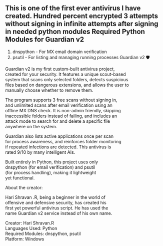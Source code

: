 This is one of the first ever antivirus I have created.
Hundred percent encrypted
3 attempts without signing in
infinite attempts after signing in
needed python modules
Required Python Modules for Guardian v2
----------------------------------------
1) dnspython  - For MX email domain verification
2) psutil     - For listing and managing running processes
Guardian v2 🛡️

Guardian v2 is my first custom-built antivirus project,  
created for your security. It features a unique scout-based  
system that scans only selected folders, detects suspicious  
files based on dangerous extensions, and allows the user to  
manually choose whether to remove them.

The program supports 3 free scans without signing in,  
and unlimited scans after email verification using an  
offline MX DNS check. It is non-admin friendly, skipping  
inaccessible folders instead of failing, and includes an  
attack mode to search for and delete a specific file  
anywhere on the system.

Guardian also lists active applications once per scan  
for process awareness, and reinforces folder monitoring  
if repeated infections are detected. This antivirus is  
rated 9/10 by many intelligent AIs.

Built entirely in Python, this project uses only  
dnspython (for email verification) and psutil  
(for process handling), making it lightweight  
yet functional.

About the creator:

Hari Shravan .R, being a beginner in the world of  
offensive and defensive security, has created his  
first yet powerful antivirus script. He has used the  
name Guardian v2 service instead of his own name.

Creator: Hari Shravan.R  
Languages Used: Python  
Required Modules: dnspython, psutil  
Platform: Windows

